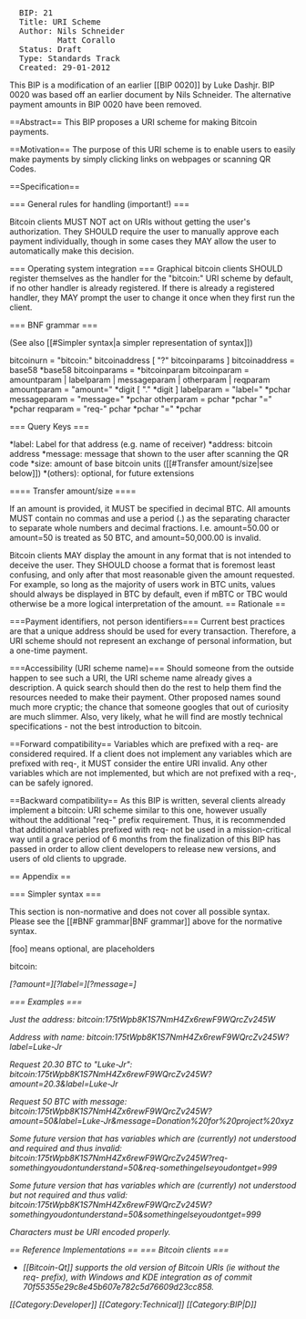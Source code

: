 <pre>
  BIP: 21
  Title: URI Scheme
  Author: Nils Schneider <nils.schneider@gmail.com>
          Matt Corallo <bip21@bluematt.me>
  Status: Draft
  Type: Standards Track
  Created: 29-01-2012
</pre>

This BIP is a modification of an earlier [[BIP 0020]] by Luke Dashjr. BIP 0020 was based off an earlier document by Nils Schneider. The alternative payment amounts in BIP 0020 have been removed.

==Abstract==
This BIP proposes a URI scheme for making Bitcoin payments.

==Motivation==
The purpose of this URI scheme is to enable users to easily make payments by simply clicking links on webpages or scanning QR Codes.

==Specification==

=== General rules for handling (important!) ===

Bitcoin clients MUST NOT act on URIs without getting the user's authorization.
They SHOULD require the user to manually approve each payment individually, though in some cases they MAY allow the user to automatically make this decision.

=== Operating system integration ===
Graphical bitcoin clients SHOULD register themselves as the handler for the "bitcoin:" URI scheme by default, if no other handler is already registered. If there is already a registered handler, they MAY prompt the user to change it once when they first run the client.

=== BNF grammar ===

(See also [[#Simpler syntax|a simpler representation of syntax]])

 bitcoinurn     = "bitcoin:" bitcoinaddress [ "?" bitcoinparams ]
 bitcoinaddress = base58 *base58
 bitcoinparams  = *bitcoinparam
 bitcoinparam   = amountparam | labelparam | messageparam | otherparam | reqparam
 amountparam    = "amount=" *digit [ "." *digit ]
 labelparam     = "label=" *pchar
 messageparam   = "message=" *pchar
 otherparam     = pchar *pchar "=" *pchar
 reqparam       = "req-" pchar *pchar "=" *pchar

=== Query Keys ===

*label: Label for that address (e.g. name of receiver)
*address: bitcoin address
*message: message that shown to the user after scanning the QR code
*size: amount of base bitcoin units ([[#Transfer amount/size|see below]])
*(others): optional, for future extensions

==== Transfer amount/size ====

If an amount is provided, it MUST be specified in decimal BTC.
All amounts MUST contain no commas and use a period (.) as the separating character to separate whole numbers and decimal fractions.
I.e. amount=50.00 or amount=50 is treated as 50 BTC, and amount=50,000.00 is invalid.

Bitcoin clients MAY display the amount in any format that is not intended to deceive the user.
They SHOULD choose a format that is foremost least confusing, and only after that most reasonable given the amount requested.
For example, so long as the majority of users work in BTC units, values should always be displayed in BTC by default, even if mBTC or TBC would otherwise be a more logical interpretation of the amount.
== Rationale ==

===Payment identifiers, not person identifiers===
Current best practices are that a unique address should be used for every transaction.
Therefore, a URI scheme should not represent an exchange of personal information, but a one-time payment.

===Accessibility (URI scheme name)===
Should someone from the outside happen to see such a URI, the URI scheme name already gives a description.
A quick search should then do the rest to help them find the resources needed to make their payment.
Other proposed names sound much more cryptic; the chance that someone googles that out of curiosity are much slimmer.
Also, very likely, what he will find are mostly technical specifications - not the best introduction to bitcoin.

==Forward compatibility==
Variables which are prefixed with a req- are considered required.  If a client does not implement any variables which are prefixed with req-, it MUST consider the entire URI invalid.  Any other variables which are not implemented, but which are not prefixed with a req-, can be safely ignored.  

==Backward compatibility==
As this BIP is written, several clients already implement a bitcoin: URI scheme similar to this one, however usually without the additional "req-" prefix requirement.  Thus, it is recommended that additional variables prefixed with req- not be used in a mission-critical way until a grace period of 6 months from the finalization of this BIP has passed in order to allow client developers to release new versions, and users of old clients to upgrade.

== Appendix ==

=== Simpler syntax ===

This section is non-normative and does not cover all possible syntax.
Please see the [[#BNF grammar|BNF grammar]] above for the normative syntax.

[foo] means optional, <bar> are placeholders

 bitcoin:<address>[?amount=<amount>][?label=<label>][?message=<message>]

=== Examples ===

Just the address:
 bitcoin:175tWpb8K1S7NmH4Zx6rewF9WQrcZv245W

Address with name:
 bitcoin:175tWpb8K1S7NmH4Zx6rewF9WQrcZv245W?label=Luke-Jr

Request 20.30 BTC to "Luke-Jr":
 bitcoin:175tWpb8K1S7NmH4Zx6rewF9WQrcZv245W?amount=20.3&label=Luke-Jr

Request 50 BTC with message:
 bitcoin:175tWpb8K1S7NmH4Zx6rewF9WQrcZv245W?amount=50&label=Luke-Jr&message=Donation%20for%20project%20xyz

Some future version that has variables which are (currently) not understood and required and thus invalid:
 bitcoin:175tWpb8K1S7NmH4Zx6rewF9WQrcZv245W?req-somethingyoudontunderstand=50&req-somethingelseyoudontget=999

Some future version that has variables which are (currently) not understood but not required and thus valid:
 bitcoin:175tWpb8K1S7NmH4Zx6rewF9WQrcZv245W?somethingyoudontunderstand=50&somethingelseyoudontget=999

Characters must be URI encoded properly.

== Reference Implementations ==
=== Bitcoin clients ===
* [[Bitcoin-Qt]] supports the old version of Bitcoin URIs (ie without the req- prefix), with Windows and KDE integration as of commit 70f55355e29c8e45b607e782c5d76609d23cc858.

[[Category:Developer]]
[[Category:Technical]]
[[Category:BIP|D]]

